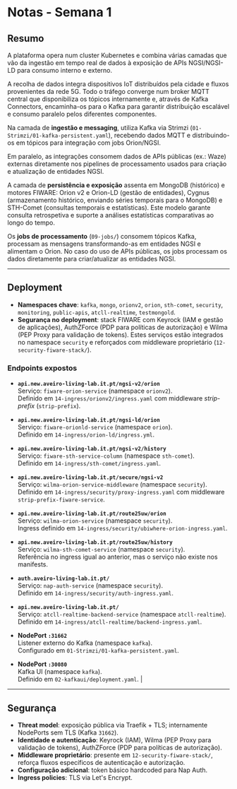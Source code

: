 # Notas - Semana 1

## Resumo

A plataforma opera num cluster Kubernetes e combina várias camadas que vão da ingestão em tempo real de dados à exposição de APIs NGSI/NGSI-LD para consumo interno e externo.

A recolha de dados integra dispositivos IoT distribuídos pela cidade e fluxos provenientes da rede 5G. Todo o tráfego converge num broker MQTT central que disponibiliza os tópicos internamente e, através de Kafka Connectors, encaminha-os para o Kafka para garantir distribuição escalável e consumo paralelo pelos diferentes componentes.

Na camada de **ingestão e messaging**, utiliza Kafka via Strimzi (`01-Strimzi/01-kafka-persistent.yaml`), recebendo dados MQTT e distribuindo-os em tópicos para integração com jobs Orion/NGSI.

Em paralelo, as integrações consomem dados de APIs públicas (ex.: Waze) externas diretamente nos pipelines de processamento usados para criação e atualização de entidades NGSI.

A camada de **persistência e exposição** assenta em MongoDB (histórico) e motores FIWARE: Orion v2 e Orion-LD (gestão de entidades), Cygnus (armazenamento histórico, enviando séries temporais para o MongoDB) e STH-Comet (consultas temporais e estatísticas). Este modelo garante consulta retrospetiva e suporte a análises estatísticas comparativas ao longo do tempo.

Os **jobs de processamento** (`09-jobs/`) consomem tópicos Kafka, processam as mensagens transformando-as em entidades NGSI e alimentam o Orion. No caso do uso de APIs públicas, os jobs processam os dados diretamente para criar/atualizar as entidades NGSI.

---

## Deployment

- **Namespaces chave**: `kafka`, `mongo`, `orionv2`, `orion`, `sth-comet`, `security`, `monitoring`, `public-apis`, `atcll-realtime`, `testmongold`.
- **Segurança no deployment**: stack FIWARE com Keyrock (IAM e gestão de aplicações), AuthZForce (PDP para políticas de autorização) e Wilma (PEP Proxy para validação de tokens). Estes serviços estão integrados no namespace `security` e reforçados com middleware proprietário (`12-security-fiware-stack/`).

### Endpoints expostos

- **`api.new.aveiro-living-lab.it.pt/ngsi-v2/orion`**  
  Serviço: `fiware-orion-service` (namespace `orionv2`).  
  Definido em `14-ingress/orionv2/ingress.yaml` com middleware _strip-prefix_ (`strip-prefix`).

- **`api.new.aveiro-living-lab.it.pt/ngsi-ld/orion`**  
  Serviço: `fiware-orionld-service` (namespace `orion`).  
  Definido em `14-ingress/orion-ld/ingress.yml`.

- **`api.new.aveiro-living-lab.it.pt/ngsi-v2/history`**  
  Serviço: `fiware-sth-service-column` (namespace `sth-comet`).  
  Definido em `14-ingress/sth-comet/ingress.yaml`.

- **`api.new.aveiro-living-lab.it.pt/secure/ngsi-v2`**  
  Serviço: `wilma-orion-service-middleware` (namespace `security`).  
  Definido em `14-ingress/security/proxy-ingress.yaml` com middleware `strip-prefix-fiware-service`.

- **`api.new.aveiro-living-lab.it.pt/route25uw/orion`**  
  Serviço: `wilma-orion-service` (namespace `security`).  
  Ingress definido em `14-ingress/security/ubiwhere-orion-ingress.yaml`.

- **`api.new.aveiro-living-lab.it.pt/route25uw/history`**  
  Serviço: `wilma-sth-comet-service` (namespace `security`).  
  Referência no ingress igual ao anterior, mas o serviço não existe nos manifests.

- **`auth.aveiro-living-lab.it.pt/`**  
  Serviço: `nap-auth-service` (namespace `security`).  
  Definido em `14-ingress/security/auth-ingress.yaml`.

- **`api.new.aveiro-living-lab.it.pt/`**  
  Serviço: `atcll-realtime-backend-service` (namespace `atcll-realtime`).  
  Definido em `14-ingress/atcll-realtime/backend-ingress.yaml`.

- **NodePort `:31662`**  
  Listener externo do Kafka (namespace `kafka`).  
  Configurado em `01-Strimzi/01-kafka-persistent.yaml`.

- **NodePort `:30080`**  
  Kafka UI (namespace `kafka`).  
  Definido em `02-kafkaui/deployment.yaml`. |

---

## Segurança

- **Threat model**: exposição pública via Traefik + TLS; internamente NodePorts sem TLS (Kafka `31662`).
- **Identidade e autenticação**: Keyrock (IAM), Wilma (PEP Proxy para validação de tokens), AuthZForce (PDP para políticas de autorização).
- **Middleware proprietário**: presente em `12-security-fiware-stack/`, reforça fluxos específicos de autenticação e autorização.
- **Configuração adicional**: token básico hardcoded para Nap Auth.
- **Ingress policies**: TLS via Let's Encrypt.
